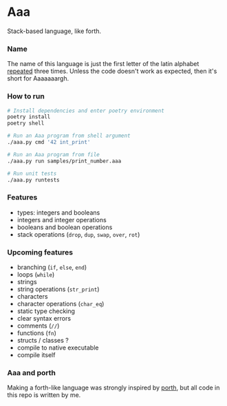 # Aaa
Stack-based language, like forth.

### Name
The name of this language is just the first letter of the latin alphabet [repeated](https://en.uncyclopedia.co/wiki/AAAAAAAAA!) three times. Unless the code doesn't work as expected, then it's short for Aaaaaaargh.

### How to run
```sh
# Install dependencies and enter poetry environment
poetry install
poetry shell

# Run an Aaa program from shell argument
./aaa.py cmd '42 int_print'

# Run an Aaa program from file
./aaa.py run samples/print_number.aaa

# Run unit tests
./aaa.py runtests
```

### Features
- types: integers and booleans
- integers and integer operations
- booleans and boolean operations
- stack operations (`drop`, `dup`, `swap`, `over`, `rot`)

### Upcoming features
- branching (`if`, `else`, `end`)
- loops (`while`)
- strings
- string operations (`str_print`)
- characters
- character operations (`char_eq`)
- static type checking
- clear syntax errors
- comments (`//`)
- functions (`fn`)
- structs / classes ?
- compile to native executable
- compile itself

### Aaa and porth
Making a forth-like language was strongly inspired by [porth](https://gitlab.com/tsoding/porth), but all code in this repo is written by me.

